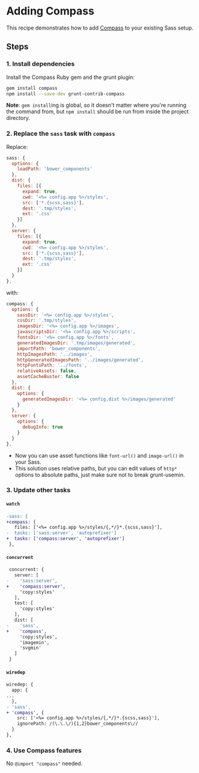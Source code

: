 # Adding Compass

This recipe demonstrates how to add [Compass](http://compass-style.org/) to your
existing Sass setup.

## Steps

### 1. Install dependencies

Install the Compass Ruby gem and the grunt plugin:

```sh
gem install compass
npm install --save-dev grunt-contrib-compass
```

**Note**: `gem install`ing is global, so it doesn't matter where you're running the command from, but `npm install` should be run from inside the project directory.

### 2. Replace the `sass` task with `compass`

Replace:

```js
sass: {
  options: {
    loadPath: 'bower_components'
  },
  dist: {
    files: [{
      expand: true,
      cwd: '<%= config.app %>/styles',
      src: ['*.{scss,sass}'],
      dest: '.tmp/styles',
      ext: '.css'
    }]
  },
  server: {
    files: [{
      expand: true,
      cwd: '<%= config.app %>/styles',
      src: ['*.{scss,sass}'],
      dest: '.tmp/styles',
      ext: '.css'
    }]
  }
},
```

with:

```js
compass: {
  options: {
    sassDir: '<%= config.app %>/styles',
    cssDir: '.tmp/styles',
    imagesDir: '<%= config.app %>/images',
    javascriptsDir: '<%= config.app %>/scripts',
    fontsDir: '<%= config.app %>/fonts',
    generatedImagesDir: '.tmp/images/generated',
    importPath: 'bower_components',
    httpImagesPath: '../images',
    httpGeneratedImagesPath: '../images/generated',
    httpFontsPath: '../fonts',
    relativeAssets: false,
    assetCacheBuster: false
  },
  dist: {
    options: {
      generatedImagesDir: '<%= config.dist %>/images/generated'
    }
  },
  server: {
    options: {
      debugInfo: true
    }
  }
},
```

* Now you can use asset functions like `font-url()` and `image-url()` in your Sass.
* This solution uses relative paths, but you can edit values of `http*` options to absolute paths, just make sure not to break grunt-usemin.

### 3. Update other tasks

#### `watch`

```diff
-sass: {
+compass: {
   files: ['<%= config.app %>/styles/{,*/}*.{scss,sass}'],
-  tasks: ['sass:server', 'autoprefixer']
+  tasks: ['compass:server', 'autoprefixer']
 },
```

#### `concurrent`

```diff
 concurrent: {
   server: [
-    'sass:server',
+    'compass:server',
     'copy:styles'
   ],
   test: [
     'copy:styles'
   ],
   dist: [
-    'sass',
+    'compass',
     'copy:styles',
     'imagemin',
     'svgmin'
   ]
 }
```

#### `wiredep`
```diff
wiredep: {
  app: {
...
  },
- 'sass',
+ 'compass', {
    src: ['<%= config.app %>/styles/{,*/}*.{scss,sass}'],
    ignorePath: /(\.\.\/){1,2}bower_components\//
  }
},
```

### 4. Use Compass features

No `@import "compass"` needed.
